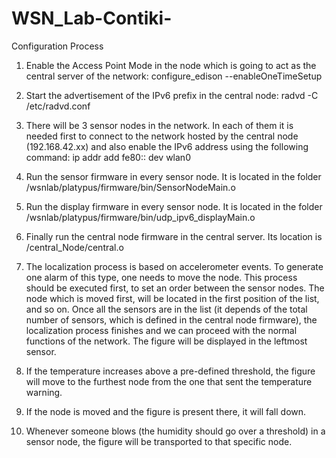 # WSN_Lab-Contiki-


Configuration Process
1. Enable the Access Point Mode in the node which is going to act as the central server of the network:
configure_edison --enableOneTimeSetup

2. Start the advertisement of the IPv6 prefix in the central node:
radvd -C /etc/radvd.conf

3. There will be 3 sensor nodes in the network. In each of them it is needed first to connect to the network hosted by the central node (192.168.42.xx) and also enable the IPv6 address using the following command:
ip addr add fe80:: dev wlan0

4. Run the sensor firmware in every sensor node. It is located in the folder /wsnlab/platypus/firmware/bin/SensorNodeMain.o

5. Run the display firmware in every sensor node. It is located in the folder /wsnlab/platypus/firmware/bin/udp_ipv6_displayMain.o

6. Finally run the central node firmware in the central server. Its location is /central_Node/central.o

7. The localization process is based on accelerometer events. To generate one alarm of this type, one needs to move the node. This process should be executed first, to set an order between the sensor nodes. The node which is moved first, will be located in the first position of the list, and so on. Once all the sensors are in the list (it depends of the total number of sensors, which is defined in the central node firmware), the localization process finishes and we can proceed with the normal functions of the network. The figure will be displayed in the leftmost sensor.

8. If the temperature increases above a pre-defined threshold, the figure will move to the furthest node from the one that sent the temperature warning.

9. If the node is moved and the figure is present there, it will fall down.

10. Whenever someone blows (the humidity should go over a threshold) in a sensor node, the figure will be transported to that specific node.
